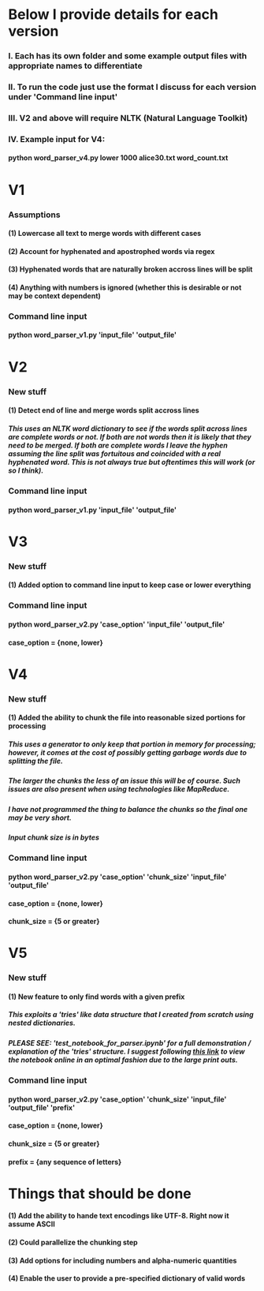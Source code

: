 # Below I provide details for each version
### I. Each has its own folder and some example output files with appropriate names to differentiate
### II. To run the code just use the format I discuss for each version under 'Command line input'
### III. V2 and above will require NLTK (Natural Language Toolkit)
### IV. Example input for V4:
#### python word_parser_v4.py lower 1000 alice30.txt word_count.txt

# V1
### Assumptions
#### (1) Lowercase all text to merge words with different cases
#### (2) Account for hyphenated and apostrophed words via regex
#### (3) Hyphenated words that are naturally broken accross lines will be split 
#### (4) Anything with numbers is ignored (whether this is desirable or not may be context dependent)
### Command line input
#### python word_parser_v1.py 'input_file' 'output_file'

# V2
### New stuff
#### (1) Detect end of line and merge words split accross lines
##### This uses an NLTK word dictionary to see if the words split across lines are complete words or not. If both are not words then it is likely that they need to be merged. If both are complete words I leave the hyphen assuming the line split was fortuitous and coincided with a real hyphenated word. This is not always true but oftentimes this will work (or so I think).
### Command line input
#### python word_parser_v1.py 'input_file' 'output_file'

# V3
### New stuff
#### (1) Added option to command line input to keep case or lower everything
### Command line input
#### python word_parser_v2.py 'case_option' 'input_file' 'output_file'
#### case_option = {none, lower}

# V4
### New stuff
#### (1) Added the ability to chunk the file into reasonable sized portions for processing
##### This uses a generator to only keep that portion in memory for processing; however, it comes at the cost of possibly getting garbage words due to splitting the file.
##### The larger the chunks the less of an issue this will be of course. Such issues are also present when using technologies like MapReduce. 
##### I have not programmed the thing to balance the chunks so the final one may be very short.
##### Input chunk size is in bytes 
### Command line input
#### python word_parser_v2.py 'case_option' 'chunk_size' 'input_file' 'output_file'
#### case_option = {none, lower}
#### chunk_size = {5 or greater}

# V5
### New stuff
#### (1) New feature to only find words with a given prefix
##### This exploits a 'tries' like data structure that I created from scratch using nested dictionaries.
##### PLEASE SEE: 'test_notebook_for_parser.ipynb' for a full demonstration / explanation of the 'tries' structure. I suggest following [this link](https://nbviewer.jupyter.org/github/rjadrich/word_parser/blob/master/test_notebook_for_parser.ipynb) to view the notebook online in an optimal fashion due to the large print outs.
### Command line input
#### python word_parser_v2.py 'case_option' 'chunk_size' 'input_file' 'output_file' 'prefix'
#### case_option = {none, lower}
#### chunk_size = {5 or greater}
#### prefix = {any sequence of letters}

# Things that should be done
#### (1) Add the ability to hande text encodings like UTF-8. Right now it assume ASCII
#### (2) Could parallelize the chunking step 
#### (3) Add options for including numbers and alpha-numeric quantities
#### (4) Enable the user to provide a pre-specified dictionary of valid words
